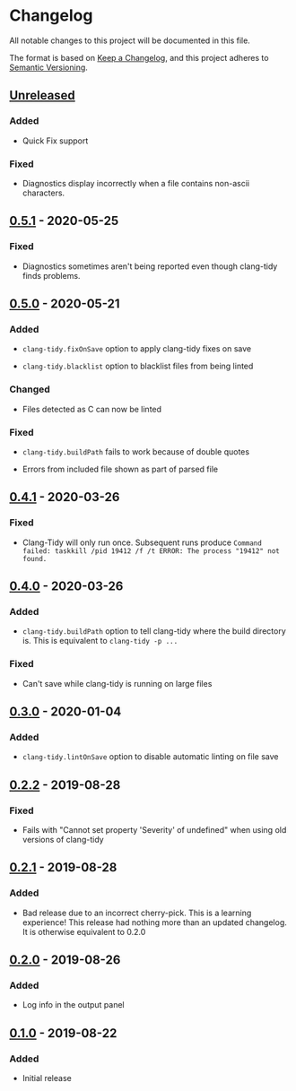 # Changelog

All notable changes to this project will be documented in this file.

The format is based on [Keep a Changelog](https://keepachangelog.com/en/1.0.0/),
and this project adheres to [Semantic Versioning](https://semver.org/spec/v2.0.0.html).

## [Unreleased]

### Added

-   Quick Fix support

### Fixed

-   Diagnostics display incorrectly when a file contains non-ascii characters.

## [0.5.1] - 2020-05-25

### Fixed

-   Diagnostics sometimes aren't being reported even though clang-tidy finds problems.

## [0.5.0] - 2020-05-21

### Added

-   `clang-tidy.fixOnSave` option to apply clang-tidy fixes on save

-   `clang-tidy.blacklist` option to blacklist files from being linted

### Changed

-   Files detected as C can now be linted

### Fixed

-   `clang-tidy.buildPath` fails to work because of double quotes

-   Errors from included file shown as part of parsed file

## [0.4.1] - 2020-03-26

### Fixed

-   Clang-Tidy will only run once. Subsequent runs produce
    `Command failed: taskkill /pid 19412 /f /t ERROR: The process "19412" not found.`

## [0.4.0] - 2020-03-26

### Added

-   `clang-tidy.buildPath` option to tell clang-tidy where the build
    directory is. This is equivalent to `clang-tidy -p ...`

### Fixed

-   Can't save while clang-tidy is running on large files

## [0.3.0] - 2020-01-04

### Added

-   `clang-tidy.lintOnSave` option to disable automatic linting on file save

## [0.2.2] - 2019-08-28

### Fixed

-   Fails with "Cannot set property 'Severity' of undefined" when using
    old versions of clang-tidy

## [0.2.1] - 2019-08-28

### Added

-   Bad release due to an incorrect cherry-pick. This is a learning experience!
    This release had nothing more than an updated changelog. It is otherwise
    equivalent to 0.2.0

## [0.2.0] - 2019-08-26

### Added

-   Log info in the output panel

## [0.1.0] - 2019-08-22

### Added

-   Initial release

[unreleased]: https://github.com/notskm/vscode-clang-tidy/compare/v0.5.1...HEAD
[0.5.1]: https://github.com/notskm/vscode-clang-tidy/releases/tag/v0.5.1
[0.5.0]: https://github.com/notskm/vscode-clang-tidy/releases/tag/v0.5.0
[0.4.1]: https://github.com/notskm/vscode-clang-tidy/releases/tag/v0.4.1
[0.4.0]: https://github.com/notskm/vscode-clang-tidy/releases/tag/v0.4.0
[0.3.0]: https://github.com/notskm/vscode-clang-tidy/releases/tag/v0.3.0
[0.2.2]: https://github.com/notskm/vscode-clang-tidy/releases/tag/v0.2.2
[0.2.1]: https://github.com/notskm/vscode-clang-tidy/releases/tag/v0.2.1
[0.2.0]: https://github.com/notskm/vscode-clang-tidy/releases/tag/v0.2.0
[0.1.0]: https://github.com/notskm/vscode-clang-tidy/releases/tag/v0.1.0
